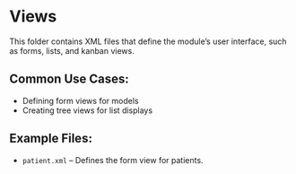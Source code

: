# Views

This folder contains XML files that define the module’s user interface, such as forms, lists, and kanban views.

## Common Use Cases:

- Defining form views for models
- Creating tree views for list displays

## Example Files:

- `patient.xml` – Defines the form view for patients.  
